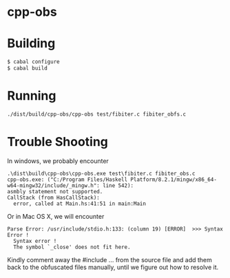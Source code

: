 # cpp-obs
# Building 
```bash
$ cabal configure
$ cabal build
```
# Running
```bash
./dist/build/cpp-obs/cpp-obs test/fibiter.c fibiter_obfs.c
```
# Trouble Shooting
In windows, we probably encounter 
```
.\dist\build\cpp-obs\cpp-obs.exe test\fibiter.c fibiter_obs.c
cpp-obs.exe: ("C:/Program Files/Haskell Platform/8.2.1/mingw/x86_64-w64-mingw32/include/_mingw.h": line 542):
asmbly statement not supported.
CallStack (from HasCallStack):
  error, called at Main.hs:41:51 in main:Main
```
Or in Mac OS X, we will encounter
```
Parse Error: /usr/include/stdio.h:133: (column 19) [ERROR]  >>> Syntax Error !
  Syntax error !
  The symbol `_close' does not fit here.
```
Kindly comment away the #include ... from the source file and add them back to the obfuscated files manually, until we figure out how to resolve it.

